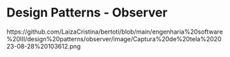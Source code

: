 <p align = center>
<h1> Design Patterns - Observer </h1>
 https://github.com/LaizaCristina/bertoti/blob/main/engenharia%20software%20III/design%20patterns/observer/image/Captura%20de%20tela%202023-08-28%20103612.png
</p>






